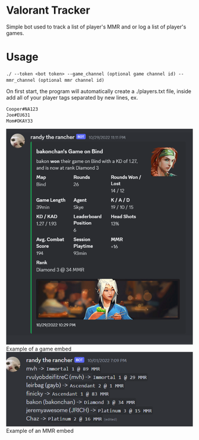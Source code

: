 # Valorant Tracker
Simple bot used to track a list of player's MMR and or log a list of player's games.

# Usage
`./ --token <bot token> --game_channel (optional game channel id) --mmr_channel (optional mmr channel id)`

On first start, the program will automatically create a ./players.txt file, inside add all of your player tags separated by new lines, ex.
```
Cooper#NA123
Joe#EU631
Mom#OKAY33
```

![Example of a game embed](imgs/game_example.png)
<br>Example of a game embed
![Example of an MMR embed](imgs/mmr_example)
<br>Example of an MMR embed